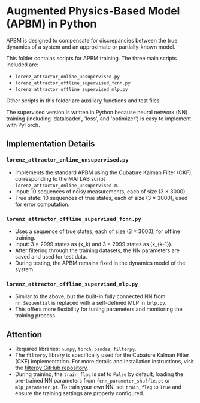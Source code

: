 # Augmented Physics-Based Model (APBM) in Python

APBM is designed to compensate for discrepancies between the true dynamics of a system and an approximate or partially-known model.

This folder contains scripts for APBM training. The three main scripts included are:
- `lorenz_attractor_online_unsupervised.py`
- `lorenz_attractor_offline_supervised_fcnn.py`
- `lorenz_attractor_offline_supervised_mlp.py`

Other scripts in this folder are auxiliary functions and test files.

The supervised version is written in Python because neural network (NN) training (including 'dataloader', 'loss', and 'optimizer') is easy to implement with PyTorch.

## Implementation Details

### `lorenz_attractor_online_unsupervised.py`
- Implements the standard APBM using the Cubature Kalman Filter (CKF), corresponding to the MATLAB script `lorenz_attractor_online_unsupervised.m`.
- Input: 10 sequences of noisy measurements, each of size (3 × 3000).
- True state: 10 sequences of true states, each of size (3 × 3000), used for error computation.

### `lorenz_attractor_offline_supervised_fcnn.py`
- Uses a sequence of true states, each of size (3 × 3000), for offline training.
- Input: 3 × 2999 states as \(x_k\) and 3 × 2999 states as \(x_{k-1}\).
- After filtering through the training datasets, the NN parameters are saved and used for test data.
- During testing, the APBM remains fixed in the dynamics model of the system.

### `lorenz_attractor_offline_supervised_mlp.py`
- Similar to the above, but the built-in fully connected NN from `nn.Sequential` is replaced with a self-defined MLP in `tmlp.py`.
- This offers more flexibility for tuning parameters and monitoring the training process.

## Attention

- Required libraries: `numpy`, `torch`, `pandas`, `filterpy`.
- The `filterpy` library is specifically used for the Cubature Kalman Filter (CKF) implementation. For more details and installation instructions, visit the [filterpy GitHub repository](http://github.com/rlabbe/filterpy).
- During training, the `train_flag` is set to `False` by default, loading the pre-trained NN parameters from `fcnn_parameter_shuffle.pt` or `mlp_parameter.pt`. To train your own NN, set `train_flag` to `True` and ensure the training settings are properly configured.
